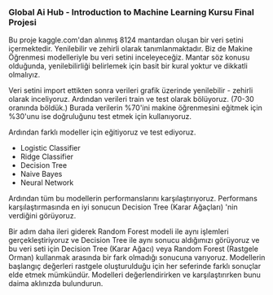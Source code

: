 ### Global Ai Hub - Introduction to Machine Learning Kursu Final Projesi

Bu proje kaggle.com'dan alınmış 8124 mantardan oluşan bir veri setini içermektedir. Yenilebilir ve zehirli olarak tanımlanmaktadır. 
Biz de Makine Öğrenmesi modelleriyle bu veri setini inceleyeceğiz. 
Mantar söz konusu olduğunda, yenilebilirliği belirlemek için basit bir kural yoktur ve dikkatli olmalıyız.

Veri setini import ettikten sonra verileri grafik üzerinde yenilebilir - zehirli olarak inceliyoruz.
Ardından verileri train ve test olarak bölüyoruz. (70-30 oranında böldük.)
Burada verilerin %70'ini makine öğrenmesini eğitmek için %30'unu ise doğruluğunu test etmek için kullanıyoruz.

Ardından farklı modeller için eğitiyoruz ve test ediyoruz. 

* Logistic Classifier
* Ridge Classifier
* Decision Tree
* Naive Bayes
* Neural Network

Ardından tüm bu modellerin performanslarını karşılaştırıyoruz. Performans karşılaştırmasında en iyi sonucun Decision Tree (Karar Ağaçları) 'nin verdiğini görüyoruz. 

Bir adım daha ileri giderek Random Forest modeli ile aynı işlemleri gerçekleştiriyoruz ve Decision Tree ile aynı sonucu aldığımızı görüyoruz ve bu veri seti için Decision Tree (Karar Ağacı) veya Random Forest (Rastgele Orman) kullanmak arasında bir fark olmadığı sonucuna varıyoruz. Modellerin başlangıç değerleri rastgele oluşturulduğu için her seferinde farklı sonuçlar elde etmek mümkündür. Modelleri değerlendirirken ve karşılaştırırken bunu daima aklınızda bulundurun.
